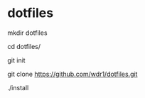 # dotfiles
mkdir dotfiles

cd dotfiles/

git init

git clone https://github.com/wdr1/dotfiles.git

./install 
